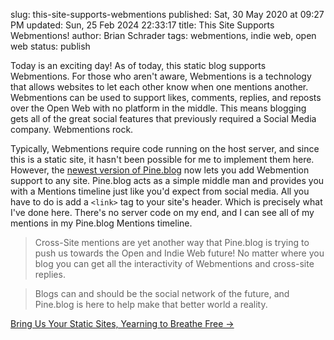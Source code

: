 slug: this-site-supports-webmentions
published: Sat, 30 May 2020 at 09:27 PM
updated: Sun, 25 Feb 2024 22:33:17 
title: This Site Supports Webmentions!
author: Brian Schrader
tags: webmentions, indie web, open web
status: publish

Today is an exciting day! As of today, this static blog supports Webmentions. For those who aren't aware, Webmentions is a technology that allows websites to let each other know when one mentions another. Webmentions can be used to support likes, comments, replies, and reposts over the Open Web with no platform in the middle. This means blogging gets all of the great social features that previously required a Social Media company. Webmentions rock.

Typically, Webmentions require code running on the host server, and since this is a static site, it hasn't been possible for me to implement them here. However, the [newest version of Pine.blog][1] now lets you add Webmention support to any site. Pine.blog acts as a simple middle man and provides you with a Mentions timeline just like you'd expect from social media. All you have to do is add a `<link>` tag to your site's header. Which is precisely what I've done here. There's no server code on my end, and I can see all of my mentions in my Pine.blog Mentions timeline.

> Cross-Site mentions are yet another way that Pine.blog is trying to push us towards the Open and Indie Web future! No matter where you blog you can get all the interactivity of Webmentions and cross-site replies.

> Blogs can and should be the social network of the future, and Pine.blog is here to help make that better world a reality.

[Bring Us Your Static Sites, Yearning to Breathe Free &#8594;][1]

[1]: https://blog.pine.blog/2020/05/bring-us-your-static-sites-yearning-to-breathe-free/


